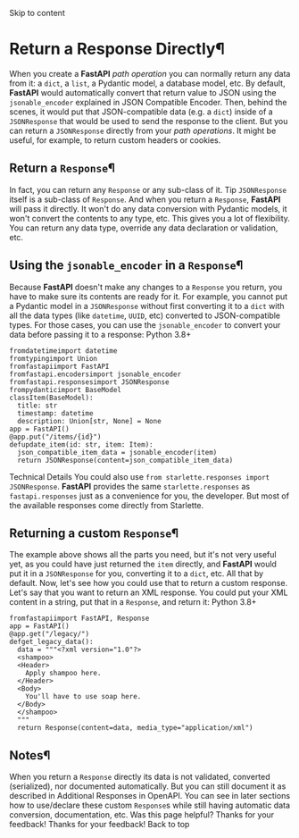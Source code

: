 Skip to content 
# Return a Response Directly¶
When you create a **FastAPI** _path operation_ you can normally return any data from it: a `dict`, a `list`, a Pydantic model, a database model, etc.
By default, **FastAPI** would automatically convert that return value to JSON using the `jsonable_encoder` explained in JSON Compatible Encoder.
Then, behind the scenes, it would put that JSON-compatible data (e.g. a `dict`) inside of a `JSONResponse` that would be used to send the response to the client.
But you can return a `JSONResponse` directly from your _path operations_.
It might be useful, for example, to return custom headers or cookies.
## Return a `Response`¶
In fact, you can return any `Response` or any sub-class of it.
Tip
`JSONResponse` itself is a sub-class of `Response`.
And when you return a `Response`, **FastAPI** will pass it directly.
It won't do any data conversion with Pydantic models, it won't convert the contents to any type, etc.
This gives you a lot of flexibility. You can return any data type, override any data declaration or validation, etc.
## Using the `jsonable_encoder` in a `Response`¶
Because **FastAPI** doesn't make any changes to a `Response` you return, you have to make sure its contents are ready for it.
For example, you cannot put a Pydantic model in a `JSONResponse` without first converting it to a `dict` with all the data types (like `datetime`, `UUID`, etc) converted to JSON-compatible types.
For those cases, you can use the `jsonable_encoder` to convert your data before passing it to a response:
Python 3.8+
```
fromdatetimeimport datetime
fromtypingimport Union
fromfastapiimport FastAPI
fromfastapi.encodersimport jsonable_encoder
fromfastapi.responsesimport JSONResponse
frompydanticimport BaseModel
classItem(BaseModel):
  title: str
  timestamp: datetime
  description: Union[str, None] = None
app = FastAPI()
@app.put("/items/{id}")
defupdate_item(id: str, item: Item):
  json_compatible_item_data = jsonable_encoder(item)
  return JSONResponse(content=json_compatible_item_data)

```

Technical Details
You could also use `from starlette.responses import JSONResponse`.
**FastAPI** provides the same `starlette.responses` as `fastapi.responses` just as a convenience for you, the developer. But most of the available responses come directly from Starlette.
## Returning a custom `Response`¶
The example above shows all the parts you need, but it's not very useful yet, as you could have just returned the `item` directly, and **FastAPI** would put it in a `JSONResponse` for you, converting it to a `dict`, etc. All that by default.
Now, let's see how you could use that to return a custom response.
Let's say that you want to return an XML response.
You could put your XML content in a string, put that in a `Response`, and return it:
Python 3.8+
```
fromfastapiimport FastAPI, Response
app = FastAPI()
@app.get("/legacy/")
defget_legacy_data():
  data = """<?xml version="1.0"?>
  <shampoo>
  <Header>
    Apply shampoo here.
  </Header>
  <Body>
    You'll have to use soap here.
  </Body>
  </shampoo>
  """
  return Response(content=data, media_type="application/xml")

```

## Notes¶
When you return a `Response` directly its data is not validated, converted (serialized), nor documented automatically.
But you can still document it as described in Additional Responses in OpenAPI.
You can see in later sections how to use/declare these custom `Response`s while still having automatic data conversion, documentation, etc.
Was this page helpful? 
Thanks for your feedback! 
Thanks for your feedback! 
Back to top 
